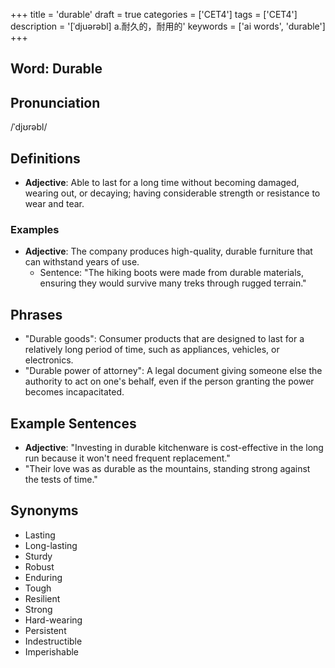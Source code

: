 +++
title = 'durable'
draft = true
categories = ['CET4']
tags = ['CET4']
description = '[ˈdjuərəbl] a.耐久的，耐用的'
keywords = ['ai words', 'durable']
+++

## Word: Durable

## Pronunciation
/ˈdjʊrəbl/

## Definitions
- **Adjective**: Able to last for a long time without becoming damaged, wearing out, or decaying; having considerable strength or resistance to wear and tear.

### Examples
- **Adjective**: The company produces high-quality, durable furniture that can withstand years of use. 
  - Sentence: "The hiking boots were made from durable materials, ensuring they would survive many treks through rugged terrain."

## Phrases
- "Durable goods": Consumer products that are designed to last for a relatively long period of time, such as appliances, vehicles, or electronics.
- "Durable power of attorney": A legal document giving someone else the authority to act on one's behalf, even if the person granting the power becomes incapacitated.

## Example Sentences
- **Adjective**: "Investing in durable kitchenware is cost-effective in the long run because it won't need frequent replacement."
- "Their love was as durable as the mountains, standing strong against the tests of time."

## Synonyms
- Lasting
- Long-lasting
- Sturdy
- Robust
- Enduring
- Tough
- Resilient
- Strong
- Hard-wearing
- Persistent
- Indestructible
- Imperishable
